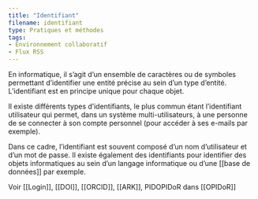 ```yaml
---
title: "Identifiant"
filename: identifiant
type: Pratiques et méthodes
tags:
- Environnement collaboratif
- Flux RSS
---
```


En informatique, il s’agit d’un ensemble de caractères ou de symboles permettant d’identifier une entité précise au sein d’un type d’entité. L’identifiant est en principe unique pour chaque objet.

Il existe différents types d’identifiants, le plus commun étant l’identifiant utilisateur qui permet, dans un système multi-utilisateurs, à une personne de se connecter à son compte personnel (pour accéder à ses e-mails par exemple).

Dans ce cadre, l’identifiant est souvent composé d’un nom d’utilisateur et d’un mot de passe. Il existe également des identifiants pour identifier des objets informatiques au sein d’un langage informatique ou d’une [[base de données]] par exemple. 

Voir [[Login]], [[DOI]], [[ORCID]], [[ARK]], PIDOPIDoR dans [[OPIDoR]]

